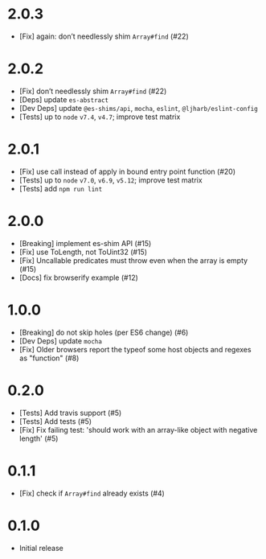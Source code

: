 # 2.0.3
 - [Fix] again: don’t needlessly shim `Array#find` (#22)

# 2.0.2
 - [Fix] don’t needlessly shim `Array#find` (#22)
 - [Deps] update `es-abstract`
 - [Dev Deps] update `@es-shims/api`, `mocha`, `eslint`, `@ljharb/eslint-config`
 - [Tests] up to `node` `v7.4`, `v4.7`; improve test matrix

# 2.0.1
 - [Fix] use call instead of apply in bound entry point function (#20)
 - [Tests] up to `node` `v7.0`, `v6.9`, `v5.12`; improve test matrix
 - [Tests] add `npm run lint`

# 2.0.0
 - [Breaking] implement es-shim API (#15)
 - [Fix] use ToLength, not ToUint32 (#15)
 - [Fix] Uncallable predicates must throw even when the array is empty (#15)
 - [Docs] fix browserify example (#12)

# 1.0.0
 - [Breaking] do not skip holes (per ES6 change) (#6)
 - [Dev Deps] update `mocha`
 - [Fix] Older browsers report the typeof some host objects and regexes as "function" (#8)

# 0.2.0
 - [Tests] Add travis support (#5)
 - [Tests] Add tests (#5)
 - [Fix] Fix failing test: 'should work with an array-like object with negative length' (#5)

# 0.1.1
 - [Fix] check if `Array#find` already exists (#4)

# 0.1.0
 - Initial release
